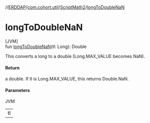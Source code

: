 //[ERDDAP](../../../index.md)/[com.cohort.util](../index.md)/[ScriptMath2](index.md)/[longToDoubleNaN](long-to-double-na-n.md)

# longToDoubleNaN

[JVM]\
fun [longToDoubleNaN](long-to-double-na-n.md)(tl: Long): Double

This converts a long to a double (Long.MAX_VALUE becomes NaN).

#### Return

a double. If tl is Long.MAX_VALUE, this returns Double.NaN.

#### Parameters

JVM

| |
|---|
| tl |